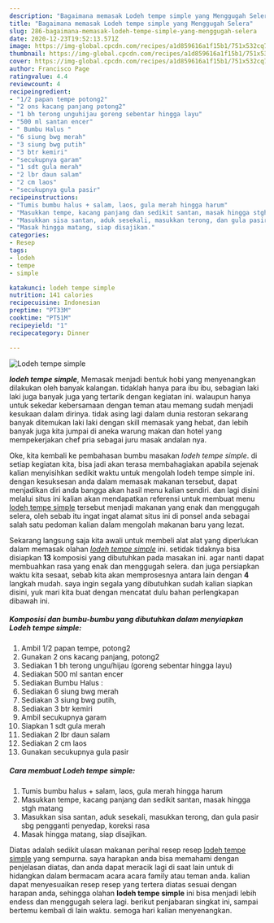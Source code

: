 ```yaml
---
description: "Bagaimana memasak Lodeh tempe simple yang Menggugah Selera"
title: "Bagaimana memasak Lodeh tempe simple yang Menggugah Selera"
slug: 286-bagaimana-memasak-lodeh-tempe-simple-yang-menggugah-selera
date: 2020-12-23T19:52:13.571Z
image: https://img-global.cpcdn.com/recipes/a1d859616a1f15b1/751x532cq70/lodeh-tempe-simple-foto-resep-utama.jpg
thumbnail: https://img-global.cpcdn.com/recipes/a1d859616a1f15b1/751x532cq70/lodeh-tempe-simple-foto-resep-utama.jpg
cover: https://img-global.cpcdn.com/recipes/a1d859616a1f15b1/751x532cq70/lodeh-tempe-simple-foto-resep-utama.jpg
author: Francisco Page
ratingvalue: 4.4
reviewcount: 4
recipeingredient:
- "1/2 papan tempe potong2"
- "2 ons kacang panjang potong2"
- "1 bh terong unguhijau goreng sebentar hingga layu"
- "500 ml santan encer"
- " Bumbu Halus "
- "6 siung bwg merah"
- "3 siung bwg putih"
- "3 btr kemiri"
- "secukupnya garam"
- "1 sdt gula merah"
- "2 lbr daun salam"
- "2 cm laos"
- "secukupnya gula pasir"
recipeinstructions:
- "Tumis bumbu halus + salam, laos, gula merah hingga harum"
- "Masukkan tempe, kacang panjang dan sedikit santan, masak hingga stgh matang"
- "Masukkan sisa santan, aduk sesekali, masukkan terong, dan gula pasir sbg pengganti penyedap, koreksi rasa"
- "Masak hingga matang, siap disajikan."
categories:
- Resep
tags:
- lodeh
- tempe
- simple

katakunci: lodeh tempe simple 
nutrition: 141 calories
recipecuisine: Indonesian
preptime: "PT33M"
cooktime: "PT51M"
recipeyield: "1"
recipecategory: Dinner

---
```



![Lodeh tempe simple](https://img-global.cpcdn.com/recipes/a1d859616a1f15b1/751x532cq70/lodeh-tempe-simple-foto-resep-utama.jpg)

<b><i>lodeh tempe simple</i></b>, Memasak menjadi bentuk hobi yang menyenangkan dilakukan oleh banyak kalangan. tidaklah hanya para ibu ibu, sebagian laki laki juga banyak juga yang tertarik dengan kegiatan ini. walaupun hanya untuk sekedar kebersamaan dengan teman atau memang sudah menjadi kesukaan dalam dirinya. tidak asing lagi dalam dunia restoran sekarang banyak ditemukan laki laki dengan skill memasak yang hebat, dan lebih banyak juga kita jumpai di aneka warung makan dan hotel yang mempekerjakan chef pria sebagai juru masak andalan nya.

Oke, kita kembali ke pembahasan bumbu masakan <i>lodeh tempe simple</i>. di setiap kegiatan kita, bisa jadi akan terasa membahagiakan apabila sejenak kalian menyisihkan sedikit waktu untuk mengolah lodeh tempe simple ini. dengan kesuksesan anda dalam memasak makanan tersebut, dapat menjadikan diri anda bangga akan hasil menu kalian sendiri. dan lagi disini melalui situs ini kalian akan mendapatkan referensi untuk membuat menu <u>lodeh tempe simple</u> tersebut menjadi makanan yang enak dan menggugah selera, oleh sebab itu ingat ingat alamat situs ini di ponsel anda sebagai salah satu pedoman kalian dalam mengolah makanan baru yang lezat.




Sekarang langsung saja kita awali untuk membeli alat alat yang diperlukan dalam memasak olahan <u><i>lodeh tempe simple</i></u> ini. setidak tidaknya bisa disiapkan <b>13</b> komposisi yang dibutuhkan pada masakan ini. agar nanti dapat membuahkan rasa yang enak dan menggugah selera. dan juga persiapkan waktu kita sesaat, sebab kita akan memprosesnya antara lain dengan <b>4</b> langkah mudah. saya ingin segala yang dibutuhkan sudah kalian siapkan disini, yuk mari kita buat dengan mencatat dulu bahan perlengkapan dibawah ini.

<!--inarticleads1-->

##### Komposisi dan bumbu-bumbu yang dibutuhkan dalam menyiapkan Lodeh tempe simple:

1. Ambil 1/2 papan tempe, potong2
1. Gunakan 2 ons kacang panjang, potong2
1. Sediakan 1 bh terong ungu/hijau (goreng sebentar hingga layu)
1. Sediakan 500 ml santan encer
1. Sediakan  Bumbu Halus :
1. Sediakan 6 siung bwg merah
1. Sediakan 3 siung bwg putih,
1. Sediakan 3 btr kemiri
1. Ambil secukupnya garam
1. Siapkan 1 sdt gula merah
1. Sediakan 2 lbr daun salam
1. Sediakan 2 cm laos
1. Gunakan secukupnya gula pasir




<!--inarticleads2-->

##### Cara membuat Lodeh tempe simple:

1. Tumis bumbu halus + salam, laos, gula merah hingga harum
1. Masukkan tempe, kacang panjang dan sedikit santan, masak hingga stgh matang
1. Masukkan sisa santan, aduk sesekali, masukkan terong, dan gula pasir sbg pengganti penyedap, koreksi rasa
1. Masak hingga matang, siap disajikan.




Diatas adalah sedikit ulasan makanan perihal resep resep <u>lodeh tempe simple</u> yang sempurna. saya harapkan anda bisa memahami dengan penjelasan diatas, dan anda dapat meracik lagi di saat lain untuk di hidangkan dalam bermacam acara acara family atau teman anda. kalian dapat menyesuaikan resep resep yang tertera diatas sesuai dengan harapan anda, sehingga olahan <b>lodeh tempe simple</b> ini bisa menjadi lebih endess dan menggugah selera lagi. berikut penjabaran singkat ini, sampai bertemu kembali di lain waktu. semoga hari kalian menyenangkan.
